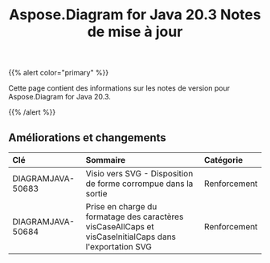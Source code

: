 ﻿---
title: Aspose.Diagram for Java 20.3 Notes de mise à jour
type: docs
weight: 50
url: /fr/java/aspose-diagram-for-java-20-3-release-notes/
---
{{% alert color="primary" %}} 

Cette page contient des informations sur les notes de version pour Aspose.Diagram for Java 20.3.

{{% /alert %}} 
## **Améliorations et changements**

|**Clé**|**Sommaire**|**Catégorie**|
|:- |:- |:- |
|DIAGRAMJAVA-50683|Visio vers SVG - Disposition de forme corrompue dans la sortie|Renforcement|
|DIAGRAMJAVA-50684|Prise en charge du formatage des caractères visCaseAllCaps et visCaseInitialCaps dans l'exportation SVG|Renforcement|


